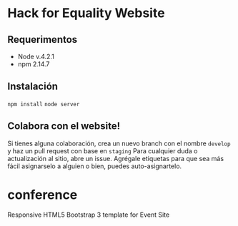 # Hack for Equality Website

## Requerimentos
- Node v.4.2.1
- npm 2.14.7

## Instalación
`npm install`
`node server`

## Colabora con el website!
Si tienes alguna colaboración, crea un nuevo branch con el nombre `develop` y haz un pull request con base en `staging`
Para cualquier duda o actualización al sitio, abre un issue. Agrégale etiquetas para que sea más fácil asignarselo a alguien o bien, puedes auto-asignartelo. 

# conference
Responsive HTML5 Bootstrap 3 template for Event Site
